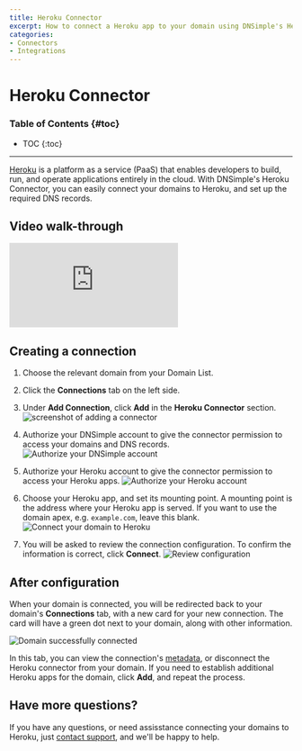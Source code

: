 ```yaml
---
title: Heroku Connector
excerpt: How to connect a Heroku app to your domain using DNSimple's Heroku Connector
categories:
- Connectors
- Integrations
---
```


# Heroku Connector

### Table of Contents {#toc}

* TOC
{:toc}

---

[Heroku](https://www.heroku.com) is a platform as a service (PaaS) that enables developers to build, run, and operate applications entirely in the cloud. With DNSimple's Heroku Connector, you can easily connect your domains to Heroku, and set up the required DNS records.

## Video walk-through

<div class="mb4 aspect-ratio aspect-ratio--16x9 z-0">
  <iframe src="https://www.youtube.com/embed/Z1I0L1aSIA8" class="aspect-ratio--object" frameborder="0" allow="accelerometer; autoplay; clipboard-write; encrypted-media; gyroscope; picture-in-picture" allowfullscreen=""></iframe>
</div>

## Creating a connection

1. Choose the relevant domain from your Domain List.
2. Click the **Connections** tab on the left side.
3. Under **Add Connection**, click **Add** in the **Heroku Connector** section.
    ![screenshot of adding a connector](/files/add-connector.png)

4. Authorize your DNSimple account to give the connector permission to access your domains and DNS records.
    ![Authorize your DNSimple account](/files/heroku-connector-authenticate-dnsimple.png)

5. Authorize your Heroku account to give the connector permission to access your Heroku apps.
    ![Authorize your Heroku account](/files/heroku-connector-connect-heroku.png)

6. Choose your Heroku app, and set its mounting point.
   <info>
   A mounting point is the address where your Heroku app is served. If you want to use the domain apex, e.g. `example.com`, leave this blank.
   </info>
   ![Connect your domain to Heroku](/files/heroku-connector-connect-domain.png)


6. You will be asked to review the connection configuration. To confirm the information is correct, click **Connect**.
    ![Review configuration](/files/heroku-connector-confirm-config.png)

## After configuration

When your domain is connected, you will be redirected back to your domain's **Connections** tab, with a new card for your new connection. The card will have a green dot next to your domain, along with other information.

![Domain successfully connected](/files/heroku-connector-domain-connected.png)

In this tab, you can view the connection's [metadata](https://en.wikipedia.org/wiki/Metadata), or disconnect the Heroku connector from your domain. If you need to establish additional Heroku apps for the domain, click **Add**, and repeat the process.

## Have more questions?

If you have any questions, or need assisstance connecting your domains to Heroku, just [contact support](https://dnsimple.com/feedback), and we'll be happy to help.
